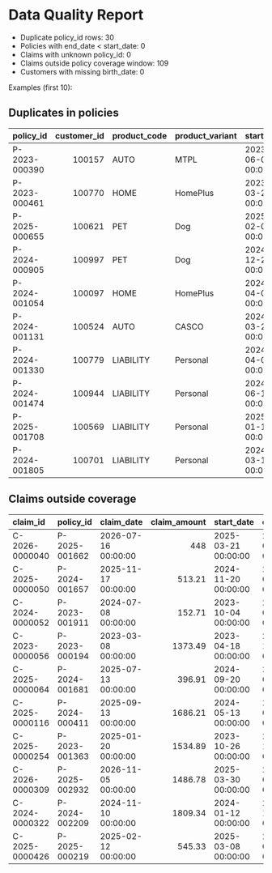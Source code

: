 # Data Quality Report

- Duplicate policy_id rows: 30
- Policies with end_date < start_date: 0
- Claims with unknown policy_id: 0
- Claims outside policy coverage window: 109
- Customers with missing birth_date: 0

Examples (first 10):


## Duplicates in policies
| policy_id     |   customer_id | product_code   | product_variant   | start_date          | end_date            | policy_status   |   written_premium |   sum_insured | currency   | sales_channel   |   policy_version |
|:--------------|--------------:|:---------------|:------------------|:--------------------|:--------------------|:----------------|------------------:|--------------:|:-----------|:----------------|-----------------:|
| P-2023-000390 |        100157 | AUTO           | MTPL              | 2023-06-07 00:00:00 | 2024-06-30 00:00:00 | Expired         |             99.44 |       19473.4 | EUR        | Online          |                1 |
| P-2023-000461 |        100770 | HOME           | HomePlus          | 2023-03-21 00:00:00 | 2024-03-04 00:00:00 | Expired         |            320    |       45248.4 | EUR        | Phone           |                1 |
| P-2025-000655 |        100621 | PET            | Dog               | 2025-02-03 00:00:00 | 2026-04-12 00:00:00 | Active          |             58.21 |       23256.5 | EUR        | Bank            |                1 |
| P-2024-000905 |        100997 | PET            | Dog               | 2024-12-20 00:00:00 | 2026-01-01 00:00:00 | Active          |             97.7  |       49007   | EUR        | Online          |                1 |
| P-2024-001054 |        100097 | HOME           | HomePlus          | 2024-04-04 00:00:00 | 2025-05-15 00:00:00 | Expired         |            538.33 |       29840.7 | EUR        | Broker          |                1 |
| P-2024-001131 |        100524 | AUTO           | CASCO             | 2024-03-29 00:00:00 | 2025-05-09 00:00:00 | Expired         |            176.85 |       14452.7 | EUR        | Phone           |                1 |
| P-2024-001330 |        100779 | LIABILITY      | Personal          | 2024-04-04 00:00:00 | 2025-06-08 00:00:00 | Expired         |            145.4  |       16365.2 | EUR        | Phone           |                1 |
| P-2024-001474 |        100944 | LIABILITY      | Personal          | 2024-06-16 00:00:00 | 2025-07-27 00:00:00 | Active          |             79.68 |       15214.5 | EUR        | Online          |                1 |
| P-2025-001708 |        100569 | LIABILITY      | Personal          | 2025-01-12 00:00:00 | 2025-12-29 00:00:00 | Active          |            220.32 |       22577.2 | EUR        | Bank            |                1 |
| P-2024-001805 |        100701 | LIABILITY      | Personal          | 2024-03-14 00:00:00 | 2024-11-17 00:00:00 | Expired         |            271.9  |       28966.4 | EUR        | Phone           |                1 |

## Claims outside coverage
| claim_id       | policy_id     | claim_date          |   claim_amount | start_date          | end_date            |
|:---------------|:--------------|:--------------------|---------------:|:--------------------|:--------------------|
| C-2026-0000040 | P-2025-001662 | 2026-07-16 00:00:00 |         448    | 2025-03-21 00:00:00 | 2026-07-01 00:00:00 |
| C-2025-0000050 | P-2024-001657 | 2025-11-17 00:00:00 |         513.21 | 2024-11-20 00:00:00 | 2025-09-22 00:00:00 |
| C-2024-0000052 | P-2023-001911 | 2024-07-08 00:00:00 |         152.71 | 2023-10-04 00:00:00 | 2024-06-02 00:00:00 |
| C-2023-0000056 | P-2023-000194 | 2023-03-08 00:00:00 |        1373.49 | 2023-04-18 00:00:00 | 2023-11-23 00:00:00 |
| C-2025-0000064 | P-2024-001681 | 2025-07-13 00:00:00 |         396.91 | 2024-09-20 00:00:00 | 2025-07-10 00:00:00 |
| C-2025-0000116 | P-2024-000411 | 2025-09-13 00:00:00 |        1686.21 | 2024-05-13 00:00:00 | 2025-08-18 00:00:00 |
| C-2025-0000254 | P-2023-001363 | 2025-01-20 00:00:00 |        1534.89 | 2023-10-26 00:00:00 | 2024-12-18 00:00:00 |
| C-2026-0000309 | P-2025-002932 | 2026-11-05 00:00:00 |        1486.78 | 2025-03-30 00:00:00 | 2026-09-07 00:00:00 |
| C-2024-0000322 | P-2024-002209 | 2024-11-10 00:00:00 |        1809.34 | 2024-01-12 00:00:00 | 2024-10-04 00:00:00 |
| C-2025-0000426 | P-2025-000219 | 2025-02-12 00:00:00 |         545.33 | 2025-03-08 00:00:00 | 2026-02-13 00:00:00 |